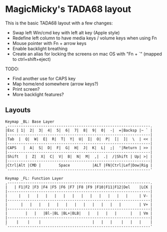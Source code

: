 # MagicMicky's TADA68 layout

This is the basic TADA68 layout with a few changes:

* Swap left Win/cmd key with left alt key (Apple style)
* Redefine left column to have media keys / volume keys when using Fn
* Mouse pointer with Fn + arrow keys
* Enable backlight breathing
* Create an alias for locking the screens on mac OS with "Fn + `" (mapped to ctrl+shift+eject)


TODO:

* Find another use for CAPS key
* Map home/end somewhere (arrow keys?)
* Print screen?
* More backlight features?


## Layouts
```
Keymap _BL: Base Layer
,----------------------------------------------------------------.
|Esc | 1|  2|  3|  4|  5|  6|  7|  8|  9|  0|  -|  =|Backsp |~ ` |
|----------------------------------------------------------------|
|Tab  |  Q|  W|  E|  R|  T|  Y|  U|  I|  O|  P|  [|  ]|  \  | << |
|----------------------------------------------------------------|
|CAPS   |  A|  S|  D|  F|  G|  H|  J|  K|  L|  ;|  '|Return | >> |
|----------------------------------------------------------------|
|Shift   |  Z|  X|  C|  V|  B|  N|  M|  ,|  .|  /|Shift | Up| >| |
|----------------------------------------------------------------|
|Ctrl|Alt |CMD |        Space          |ALT |FN|Ctrl|Lef|Dow|Rig |
`----------------------------------------------------------------'

Keymap _FL: Function Layer
,----------------------------------------------------------------.
|   | F1|F2 |F3 |F4 |F5 |F6 |F7 |F8 |F9 |F10|F11|F12|Del    |LCK |
|----------------------------------------------------------------|
|     |   |   |   |   |   |   |   |   |   |   |   |   |     | V- |
|----------------------------------------------------------------|
|      |   |   |   |   |   |   |   |   |   |   |   |        | V+ |
|----------------------------------------------------------------|
|        |   |   |Bl-|BL |BL+|BLB|   |   |   |   |      |   | Vm |
|----------------------------------------------------------------|
|    |    |    |                       |   |   |    |   |   |    |
`----------------------------------------------------------------'


```